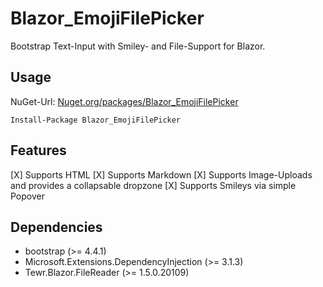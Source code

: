 # Blazor_EmojiFilePicker
Bootstrap Text-Input with Smiley- and File-Support for Blazor.

## Usage
NuGet-Url: [Nuget.org/packages/Blazor_EmojiFilePicker](https://www.nuget.org/packages/Blazor_EmojiFilePicker)

`Install-Package Blazor_EmojiFilePicker`


## Features
[X] Supports HTML
[X] Supports Markdown
[X] Supports Image-Uploads and provides a collapsable dropzone
[X] Supports Smileys via simple Popover

## Dependencies
* bootstrap (>= 4.4.1)
* Microsoft.Extensions.DependencyInjection (>= 3.1.3)
* Tewr.Blazor.FileReader (>= 1.5.0.20109)
